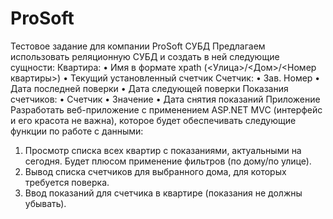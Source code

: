 # ProSoft
Тестовое задание для компании ProSoft
СУБД Предлагаем использовать реляционную СУБД и создать в ней следующие сущности: 
Квартира: 
• Имя в формате xpath (<Улица>/<Дом>/<Номер квартиры>) 
• Текущий установленный счетчик 
Счетчик: 
• Зав. Номер 
• Дата последней поверки 
• Дата следующей поверки 
Показания счетчиков: 
• Счетчик 
• Значение 
• Дата снятия показаний 
Приложение 
Разработать веб-приложение с применением ASP.NET MVC (интерфейс и его красота не важна), 
которое будет обеспечивать следующие функции по работе с данными: 
1. Просмотр списка всех квартир с показаниями, актуальными на сегодня. Будет плюсом применение фильтров (по дому/по улице). 
2. Вывод списка счетчиков для выбранного дома, для которых требуется поверка. 
3. Ввод показаний для счетчика в квартире (показания не должны убывать).
